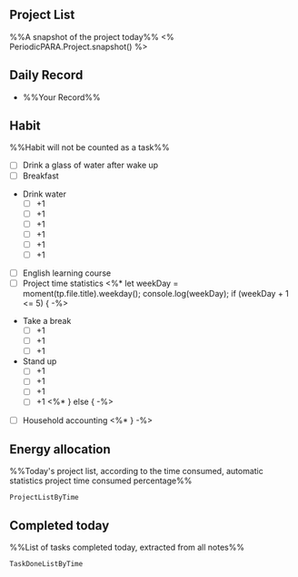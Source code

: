 ## Project List
%%A snapshot of the project today%%
<% PeriodicPARA.Project.snapshot() %>

## Daily Record
- %%Your Record%%

## Habit
%%Habit will not be counted as a task%%
- [ ] Drink a glass of water after wake up
- [ ] Breakfast
- Drink water
	- [ ] +1
	- [ ] +1
	- [ ] +1
	- [ ] +1
	- [ ] +1
	- [ ] +1
- [ ] English learning course
- [ ] Project time statistics
<%* let weekDay = moment(tp.file.title).weekday(); console.log(weekDay); if (weekDay + 1 <= 5) { -%>
- Take a break
	- [ ] +1
	- [ ] +1
	- [ ] +1
- Stand up
	- [ ] +1
	- [ ] +1
	- [ ] +1
	- [ ] +1
	<%* } else { -%>
- [ ] Household accounting
<%* } -%>

## Energy allocation
%%Today's project list, according to the time consumed, automatic statistics project time consumed percentage%%
```PeriodicPARA
ProjectListByTime
```

## Completed today
%%List of tasks completed today, extracted from all notes%%
```PeriodicPARA
TaskDoneListByTime
```
